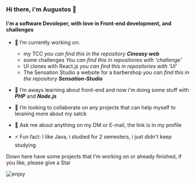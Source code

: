 ### Hi there, i'm Augustos 👋 
#### I'm a software Devoleper, with love in Front-end development, and challenges

- 🔭 I’m currently working on:
  - my TCC _you can find this in the repository **Cineasy web**_
  - some challenges _You can find this in repositories with 'challenge'_
  - UI clones with React.js _you can find this in repositories with 'UI'_
  - The Sensation Studio a website for a barbershop _you can find this in the repository **Sensation-Studio**_

- 🌱 I’m aways learning about front-end and now i'm doing some stuff with _**PHP**_ and _**Node.js**_ 

- 👯 I’m looking to collaborate on any projects that can help myself to leraning more about my satck

- 💬 Ask me about anything on my DM or E-mail, the link is in my profile

- ⚡ Fun fact: I like Java, i studied for 2 semesters, i just didn't keep studying

Down here have some projects that I'm working on or already finished, if you like, please give a Star 


![enjoy](https://user-images.githubusercontent.com/47693479/87347968-627ed900-c52a-11ea-943d-f6b0ccf8916e.gif)

